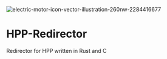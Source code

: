 ![electric-motor-icon-vector-illustration-260nw-2284416677](https://github.com/user-attachments/assets/86a5f065-38d4-4ac5-8e91-3dd5d563dcb6)

# HPP-Redirector
Redirector for HPP written in Rust and C
